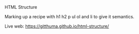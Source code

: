 HTML Structure

Marking up a recipe with h1 h2 p ul ol and li to give it semantics.

Live web: https://gitthuma.github.io/html-structure/
